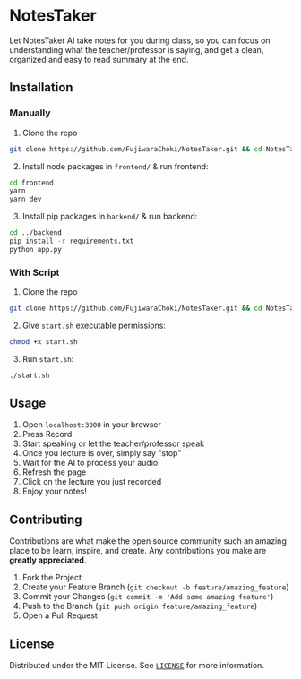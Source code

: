 # NotesTaker

Let NotesTaker AI take notes for you during class, so you can focus on understanding what
the teacher/professor is saying, and get a clean, organized and easy to read summary at the end.

## Installation

### Manually

1. Clone the repo

```sh
git clone https://github.com/FujiwaraChoki/NotesTaker.git && cd NotesTaker
```

2. Install node packages in `frontend/` & run frontend:

```sh
cd frontend
yarn
yarn dev
```

3. Install pip packages in `backend/` & run backend:

```sh
cd ../backend
pip install -r requirements.txt
python app.py
```

### With Script

1. Clone the repo

```sh
git clone https://github.com/FujiwaraChoki/NotesTaker.git && cd NotesTaker
```

2. Give `start.sh` executable permissions:

```sh
chmod +x start.sh
```

3. Run `start.sh`:

```sh
./start.sh
```

## Usage

1. Open `localhost:3000` in your browser
2. Press Record
3. Start speaking or let the teacher/professor speak
4. Once you lecture is over, simply say "stop"
5. Wait for the AI to process your audio
6. Refresh the page
7. Click on the lecture you just recorded
8. Enjoy your notes!

## Contributing

Contributions are what make the open source community such an amazing place to be learn, inspire,
and create. Any contributions you make are **greatly appreciated**.

1. Fork the Project
2. Create your Feature Branch (`git checkout -b feature/amazing_feature`)
3. Commit your Changes (`git commit -m 'Add some amazing feature'`)
4. Push to the Branch (`git push origin feature/amazing_feature`)
5. Open a Pull Request

## License

Distributed under the MIT License. See [`LICENSE`](LICENSE) for more information.
